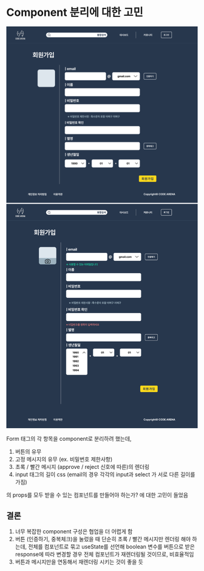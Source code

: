 # Component 분리에 대한 고민

![img](./assets/0716signup.png)
![img](./assets/0716signup2.png)

Form 태그의 각 항목을 component로 분리하려 했는데,

1. 버튼의 유무
2. 고정 메시지의 유무 (ex. 비밀번호 제한사항)
3. 초록 / 빨간 메시지 (approve / reject 신호에 따른)의 렌더링
4. input 태그의 길이 css (email의 경우 각각의 input과 select 가 서로 다른 길이를 가짐)

의 props를 모두 받을 수 있는 컴포넌트를 만들어야 하는가? 에 대한 고민이 들었음

## 결론

1. 너무 복잡한 component 구성은 협업을 더 어렵게 함
2. 버튼 (인증하기, 중복체크)을 눌렀을 때 단순히 초록 / 빨간 메시지만 렌더링 해야 하는데, 전체를 컴포넌트로 묶고 useState를 선언해 boolean 변수를 버튼으로 받은 response에 따라 변경할 경우 전체 컴포넌트가 재렌더링될 것이므로, 비효율적임
3. 버튼과 메시지만을 연동해서 재렌더링 시키는 것이 좋을 듯
